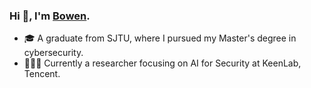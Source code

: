 ### Hi 👋, I'm [Bowen](https://github.com/Bowen-n).
- 🎓 A graduate from SJTU, where I pursued my Master's degree in cybersecurity.
- 🧑🏻‍💻 Currently a researcher focusing on AI for Security at KeenLab, Tencent.
